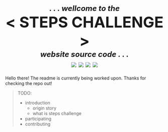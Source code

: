 <h1 align="center">
	<sup> <font size=5> <i> . . . wellcome to the </i> </font> </sup> <br>
	<font size=8> <b> < STEPS CHALLENGE > </b> </font><br>
	<sup> <font size=5> <i> website source code . . . </i> </font> </sup> <br>

<img src="https://img.shields.io/github/issues/adipopbv/steps-challenge?color=green&style=flat-square">
<img src="https://img.shields.io/github/issues-pr/adipopbv/steps-challenge?color=yellow&style=flat-square">
<img src="https://img.shields.io/github/stars/adipopbv/steps-challenge?color=red&style=flat-square">
<img src="https://img.shields.io/github/forks/adipopbv/steps-challenge?color=blue&style=flat-square">
</h1>

Hello there! The readme is currently being worked upon. Thanks for checking the repo out!

> TODO:
> - introduction
> 	- origin story
> 	- what is steps challenge
> - participating
> - contributing

